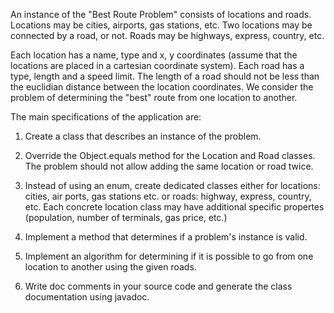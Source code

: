 An instance of the "Best Route Problem" consists of locations and roads. Locations may be cities, airports, gas stations, etc.
Two locations may be connected by a road, or not. Roads may be highways, express, country, etc.

Each location has a name, type and x, y coordinates (assume that the locations are placed in a cartesian coordinate system).
Each road has a type, length and a speed limit. The length of a road should not be less than the euclidian distance between the location coordinates.
We consider the problem of determining the "best" route from one location to another.

The main specifications of the application are:

1. Create a class that describes an instance of the problem.

2. Override the Object.equals method for the Location and Road classes. The problem should not allow adding the same location or road twice.

3. Instead of using an enum, create dedicated classes either for locations: cities, air ports, gas stations etc. or roads: highway, express, country, etc. Each concrete location class may have additional specific propertes (population, number of terminals, gas price, etc.)

4. Implement a method that determines if a problem's instance is valid.

5. Implement an algorithm for determining if it is possible to go from one location to another using the given roads.

6. Write doc comments in your source code and generate the class documentation using javadoc.
